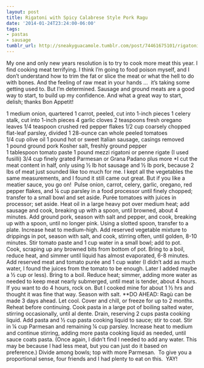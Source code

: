 ```yaml
---
layout: post
title: Rigatoni with Spicy Calabrese Style Pork Ragu
date: '2014-01-24T23:24:00-06:00'
tags:
- pastas
- sausage
tumblr_url: http://sneakyguacamole.tumblr.com/post/74461675101/rigatoni-with-spicy-calabrese-style-pork-ragu
---
```

My one and only new years resolution is to try to cook more meat this year. I find cooking meat terrifying. I think I’m going to food poison myself, and I don’t understand how to trim the fat or slice the meat or what the hell to do with bones. And the feeling of raw meat in your hands …  it’s taking some getting used to. But I’m determined. Sausage and ground meats are a good way to start, to build up my confidence. And what a great way to start, delish; thanks Bon Appetit!


1 medium onion, quartered
1 carrot, peeled, cut into 1-inch pieces
1 celery stalk, cut into 1-inch pieces
4 garlic cloves
2 teaspoons fresh oregano leaves
1/4 teaspoon crushed red pepper flakes
1/2 cup coarsely chopped flat-leaf parsley, divided
1 28-ounce can whole peeled tomatoes
1/4 cup olive oil
1 pound hot or sweet Italian sausage, casings removed
1 pound ground pork
Kosher salt, freshly ground pepper
1 tablespoon tomato paste
1 pound mezzi rigatoni or penne rigate (I used fusilli)
3/4 cup finely grated Parmesan or Grana Padano plus more
*I cut the meat content in half, only using ½ lb hot sausage and ½ lb pork, because 2 lbs of meat just sounded like too much for me. I kept all the vegetables the same measurements, and I found it still came out great. But if you like a meatier sauce, you go on! 
Pulse onion, carrot, celery, garlic, oregano, red pepper flakes, and ¼ cup parsley in a food processor until finely chopped; transfer to a small bowl and set aside. Purée tomatoes with juices in processor; set aside.
Heat oil in a large heavy pot over medium heat; add sausage and cook, breaking up with a spoon, until browned, about 4 minutes. Add ground pork, season with salt and pepper, and cook, breaking up with a spoon, until no longer pink. Using a slotted spoon, transfer to a plate.
Increase heat to medium-high. Add reserved vegetable mixture to drippings in pot, season with salt, and cook, stirring often, until golden, 8-10 minutes.
Stir tomato paste and 1 cup water in a small bowl; add to pot. Cook, scraping up any browned bits from bottom of pot. Bring to a boil, reduce heat, and simmer until liquid has almost evaporated, 6-8 minutes.
Add reserved meat and tomato purée and 1 cup water (I didn’t add as much water, I found the juices from the tomato to be enough. Later I added maybe a ½ cup or less). Bring to a boil. Reduce heat; simmer, adding more water as needed to keep meat nearly submerged, until meat is tender, about 4 hours. If you want to do 4 hours, rock on. But I cooked mine for about 1 ½ hrs and thought it was fine that way. Season with salt. **DO AHEAD: Ragù can be made 3 days ahead. Let cool. Cover and chill, or freeze for up to 2 months. Reheat before continuing.
Cook pasta in a large pot of boiling salted water, stirring occasionally, until al dente. Drain, reserving 2 cups pasta cooking liquid.
Add pasta and ½ cup pasta cooking liquid to sauce; stir to coat. Stir in ¼ cup Parmesan and remaining ¼ cup parsley. Increase heat to medium and continue stirring, adding more pasta cooking liquid as needed, until sauce coats pasta. (Once again, I didn’t find I needed to add any water. This may be because I had less meat, but you can just do it based on preference.) Divide among bowls; top with more Parmesan. 
To give you a proportional sense, four friends and I had plenty to eat on this. 
YAY!
